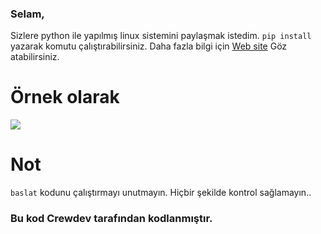 ### Selam,
Sizlere python ile yapılmış linux sistemini paylaşmak istedim. `pip install` yazarak komutu çalıştırabilirsiniz. Daha fazla bilgi için [Web site](https://raxebot.com.tr) Göz atabilirsiniz. 



# Örnek olarak

<img src="https://cdn.discordapp.com/attachments/1104875476687798353/1131435661648478219/image.png">

# Not

`baslat` kodunu çalıştırmayı unutmayın. Hiçbir şekilde kontrol sağlamayın..

### Bu kod Crewdev tarafından kodlanmıştır.
